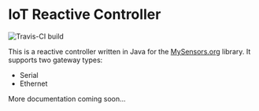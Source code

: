 # IoT Reactive Controller

![Travis-CI build](https://travis-ci.org/Ruben-E/iot-reactive-controller.svg?branch=master)

This is a reactive controller written in Java for the [MySensors.org](http://mysensors.org) library. It supports two gateway types:
* Serial
* Ethernet
 
More documentation coming soon...
